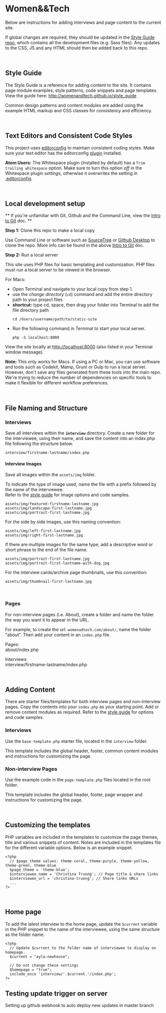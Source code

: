 # Women&&Tech
Below are instructions for adding interviews and page content to the current site. 

If global changes are required, they should be updated in the [Style Guide repo](https://github.com/WomenAndTech/style_guide), which contains all the development files (e.g. Sass files). Any updates to the CSS, JS and any HTML should then be added back to this repo.

<br>

## Style Guide

The Style Guide is a reference for adding content to the site. It contains page module examples, style patterns, code snippets and page templates. View the guide here:
<http://womenandtech.github.io/style_guide>

Common design patterns and content modules are added using the example HTML markup and CSS classes for consistency and efficiency.

<br>

## Text Editors and Consistent Code Styles

This project uses [editorconfig](http://editorconfig.org/) to maintain consistent coding styles. Make sure your text editor has the editorconfig [plugin](http://editorconfig.org/#download) installed.

**Atom Users:** The Whitespace plugin (installed by default) has a `Trim trailing whitespace` option. Make sure to turn this option *off* in the Whitespace plugin *settings*, otherwise it overwrites the setting in [.editorconfig](.editorconfig).

<br>

## Local development setup

** If you're unfamiliar with Git, Github and the Command Line, view the [Intro to Git](docs/intro-to-git.md) doc. **

**Step 1:** Clone this repo to make a local copy

Use Command Line or software such as [SourceTree](https://www.sourcetreeapp.com) or [Github Desktop](https://help.github.com/desktop/) to clone the repo. More info can be found in the above [Intro to Git](docs/intro-to-git.md) doc.

**Step 2:** Run a local server

This site uses PHP files for basic templating and customization. PHP files must run a local server to be viewed in the browser.

For Macs:

* Open Terminal and navigate to your local copy from step 1.
* use the *change directory* (`cd`) command and add the entire directory path to your project files
* **shortcut:** type cd, space, then drag your folder into Terminal to add the file directory path
    ```
    cd /Users/username/path/to/static-site
    ```
* Run the following command in Terminal to start your local server.
    ```
    php -S localhost:8000
    ```

View the site locally at <http://localhost:8000> (also listed in your Terminal window message).

**Note:** This only works for Macs.  If using a PC or Mac, you can use software and tools such as Codekit, Mamp, Grunt or Gulp to run a local server. However, don't save any files generated from these tools into the main repo. We're trying to reduce the number of dependencies on specific tools to make it flexible for different workflow preferences.

<br>

## File Naming and Structure

### Interviews

Save all interviews within the **`interview`** directory. Create a new folder for the interviewee, using their name, and save the content into an index.php file following the structure below.

```
interview/firstname-lastname/index.php
```

#### Interview Images
Save all images within the `assets/img` folder.

To indicate the type of image used, name the file with a prefix followed by the name of the interviewee.  
Refer to the [style guide](http://womenandtech.github.io/style_guide) for image options and code samples.

```
assets/img/featured-firstname-lastname.jpg
assets/img/landscape-first-lastname.jpg
assets/img/portrait-first-lastname.jpg
```

For the side by side images, use this naming convention:

```
assets/img/left-first-lastname.jpg
assets/img/right-first-lastname.jpg
```

If there are multiple images for the same type, add a descriptive word or short phrase to the end of the file name.

```
assets/img/portrait-first-lastname.jpg
assets/img/portrait-first-lastname-with-dog.jpg
```

For the interview cards/archive page thumbnails, use this convention:
```
assets/img/thumbnail-first-lastname.jpg
```
<br>

### Pages
For non-interview pages (i.e. About), create a folder and name the folder the way you want it to appear in the URL.

For example, to create the url: `womenadtech.com/about/`, name the folder "about". Then add your content in an `index.php` file. 

Pages:  
about/index.php

Interviews:  
interview/firstname-lastname/index.php

<br>

## Adding Content

There are starter files/templates for both interview pages and non-interview pages. Copy the contents into your `index.php` as your starting point. Add or remove content modules as required. Refer to the [style guide](http://womenandtech.github.io/style_guide) for options and code samples.

### Interviews

Use the `base-template.php` starter file, located in the `interview` folder. 

This template includes the global header, footer, common content modules and instructions for customizing the page.

### Non-interview Pages

Use the example code in the `page-template.php` files located in the root folder. 

This template includes the global header, footer, page wrapper and instructions for customizing the page.

<br>

## Customizing the templates

PHP variables are included in the templates to customize the page themes, title and various snippets of content. Notes are included in the templates file for the different variable options. Below is an example snippet.

```
<?php
  // $page_theme values: theme-coral, theme-purple, theme-yellow, theme-green, theme-blue
  $page_theme = 'theme-blue';
  $interviewee_name = 'Christina Truong'; // Page title & share links
  $interviewee_url = 'christina-truong'; // Share links URLs
  ...
?>
```

<br>

## Home page

To add the latest interview to the home page, update the `$current` variable in the PHP snippet to the name of the interviewee, using the same structure as the folder name.

```
<?php
  // Update $current to the folder name of interviewee to display on homepage.
  $current = "ayla-newhouse";

  // Do not change these settings
  $homepage = "true";
  include_once 'interview/'.$current.'/index.php';
?>
```

## Testing update trigger on server

Setting up github webhook to auto deploy new updates in master branch
